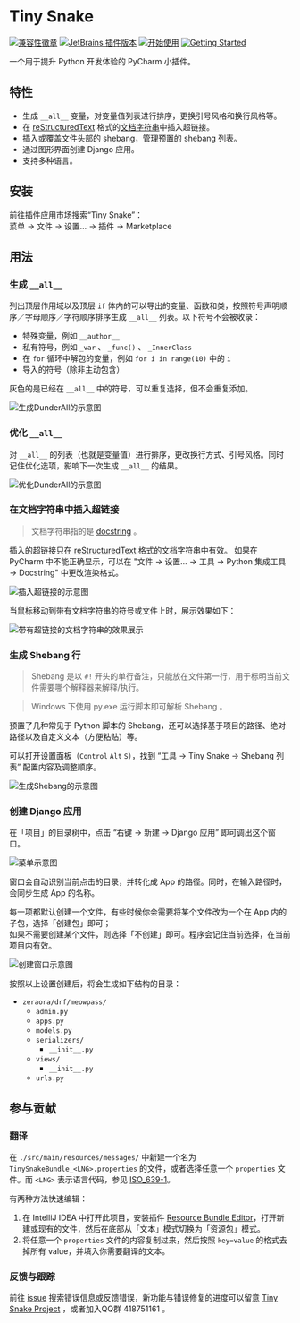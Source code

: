 # Tiny Snake

[![兼容性徽章](https://img.shields.io/badge/PyCharm-2022.2.*%20~%202024.1.*-darkgreen?style=flat-square&logo=pycharm)](https://plugins.jetbrains.com/plugin/24140-tiny-snake/versions)
[![JetBrains 插件版本](https://img.shields.io/jetbrains/plugin/v/24140?style=flat-square&color=purple)](https://plugins.jetbrains.com/plugin/24140-tiny-snake)
[![开始使用](https://img.shields.io/badge/开始使用-中文-blue.svg?style=flat-square)](./README.md)
[![Getting Started](https://img.shields.io/badge/Getting%20Started-English-green.svg?style=flat-square)](./README_en.md) 

一个用于提升 Python 开发体验的 PyCharm 小插件。

## 特性

- 生成 `__all__` 变量，对变量值列表进行排序，更换引号风格和换行风格等。
- 在 [reStructuredText](https://en.wikipedia.org/wiki/ReStructuredText) 格式的[文档字符串](https://docs.python.org/zh-cn/3/glossary.html#term-docstring)中插入超链接。
- 插入或覆盖文件头部的 shebang，管理预置的 shebang 列表。
- 通过图形界面创建 Django 应用。
- 支持多种语言。

## 安装

前往插件应用市场搜索“Tiny Snake”：  
菜单 → 文件 → 设置... → 插件 → Marketplace

## 用法

### 生成 `__all__`

列出顶层作用域以及顶层 `if` 体内的可以导出的变量、函数和类，按照符号声明顺序／字母顺序／字符顺序排序生成 `__all__` 列表。以下符号不会被收录：

- 特殊变量，例如 `__author__`
- 私有符号，例如 `_var` 、 `_func()` 、 `_InnerClass`
- 在 `for` 循环中解包的变量，例如 `for i in range(10)` 中的 `i`
- 导入的符号（除非主动包含）

灰色的是已经在 `__all__` 中的符号，可以重复选择，但不会重复添加。

![生成DunderAll的示意图](./.img/generate-dunder-all.png)

### 优化 `__all__`

对 `__all__` 的列表（也就是变量值）进行排序，更改换行方式、引号风格。同时记住优化选项，影响下一次生成 `__all__` 的结果。

![优化DunderAll的示意图](./.img/optimize-dunder-all.png)

### 在文档字符串中插入超链接

> 文档字符串指的是 [docstring](https://docs.python.org/zh-cn/3/glossary.html#term-docstring) 。

插入的超链接只在 [reStructuredText](https://en.wikipedia.org/wiki/ReStructuredText) 格式的文档字符串中有效。
如果在 PyCharm 中不能正确显示，可以在 "文件 → 设置... → 工具 → Python 集成工具 → Docstring" 中更改渲染格式。

![插入超链接的示意图](./.img/insert-docstring-hyperlink.png)

当鼠标移动到带有文档字符串的符号或文件上时，展示效果如下：

![带有超链接的文档字符串的效果展示](./.img/hyperlink-in-docstring.png)

### 生成 Shebang 行

> Shebang 是以 `#!` 开头的单行备注，只能放在文件第一行，用于标明当前文件需要哪个解释器来解释/执行。

> Windows 下使用 py.exe 运行脚本即可解析 Shebang 。

预置了几种常见于 Python 脚本的 Shebang，还可以选择基于项目的路径、绝对路径以及自定义文本（方便粘贴）等。

可以打开设置面板（`Control` `Alt` `S`），找到 “工具 → Tiny Snake → Shebang 列表” 配置内容及调整顺序。

![生成Shebang的示意图](./.img/generate-shebang.png)

### 创建 Django 应用

在「项目」的目录树中，点击 “右键 → 新建 → Django 应用” 即可调出这个窗口。

![菜单示意图](./.img/django-app-creation-menu.png)

窗口会自动识别当前点击的目录，并转化成 App 的路径。同时，在输入路径时，会同步生成 App 的名称。

每一项都默认创建一个文件，有些时候你会需要将某个文件改为一个在 App 内的子包，选择「创建包」即可；  
如果不需要创建某个文件，则选择「不创建」即可。程序会记住当前选择，在当前项目内有效。

![创建窗口示意图](./.img/django-app-creation-popup.png)

按照以上设置创建后，将会生成如下结构的目录：

- `zeraora/drf/meowpass/`
    - `admin.py`
    - `apps.py`
    - `models.py`
    - `serializers/`
        - `__init__.py`
    - `views/`
        - `__init__.py`
    - `urls.py`

## 参与贡献

### 翻译

在 `./src/main/resources/messages/` 中新建一个名为 `TinySnakeBundle_<LNG>.properties` 的文件，或者选择任意一个 `properties` 文件。而 `<LNG>` 表示语言代码，参见 [ISO_639-1](https://zh.wikipedia.org/wiki/ISO_639-1)。

有两种方法快速编辑：

1. 在 IntelliJ IDEA 中打开此项目，安装插件 [Resource Bundle Editor](https://plugins.jetbrains.com/plugin/17035-resource-bundle-editor)，打开新建或现有的文件，然后在底部从「文本」模式切换为「资源包」模式。
2. 将任意一个 `properties` 文件的内容复制过来，然后按照 `key=value` 的格式去掉所有 value，并填入你需要翻译的文本。

### 反馈与跟踪

前往 [issue](https://github.com/aixcyi/TinySnake/issues) 搜索错误信息或反馈错误，新功能与错误修复的进度可以留意 [Tiny Snake Project](https://github.com/users/aixcyi/projects/1/views/1) ，或者加入QQ群 418751161 。
